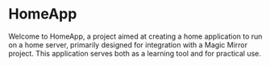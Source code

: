 # HomeApp

Welcome to HomeApp, a project aimed at creating a home application to run on a home server, primarily designed for integration with a Magic Mirror project. This application serves both as a learning tool and for practical use.

